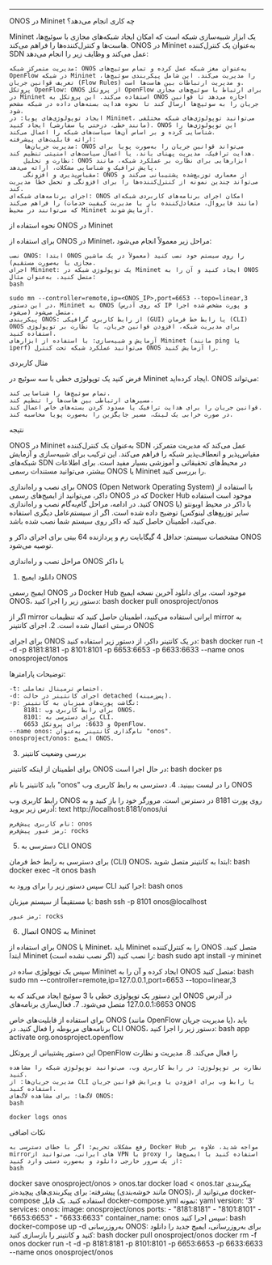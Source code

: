 ----
ONOS در Mininet چه کاری انجام می‌دهد؟

Mininet یک ابزار شبیه‌سازی شبکه است که امکان ایجاد شبکه‌های مجازی با سوئیچ‌ها، هاست‌ها و کنترل‌کننده‌ها را فراهم می‌کند. ONOS در Mininet به‌عنوان یک کنترل‌کننده SDN عمل می‌کند و وظایف زیر را انجام می‌دهد:

    مدیریت متمرکز شبکه: ONOS به‌عنوان مغز شبکه عمل کرده و تمام سوئیچ‌های OpenFlow در شبکه Mininet را مدیریت می‌کند. این شامل پیکربندی سوئیچ‌ها، تعریف قوانین جریان (Flow Rules) و مدیریت ارتباطات بین هاست‌ها است.
    پروتکل OpenFlow: ONOS از پروتکل OpenFlow برای ارتباط با سوئیچ‌های مجازی در Mininet استفاده می‌کند. این پروتکل به ONOS اجازه می‌دهد تا قوانین جریان را به سوئیچ‌ها ارسال کند تا نحوه هدایت بسته‌های داده در شبکه مشخص شود.
    ایجاد توپولوژی‌های پویا: در Mininet، می‌توانید توپولوژی‌های شبکه مختلفی (مانند خطی، درختی یا سفارشی) ایجاد کنید. ONOS این توپولوژی‌ها را شناسایی کرده و بر اساس آن‌ها سیاست‌های شبکه را اعمال می‌کند.
    ارائه قابلیت‌های پیشرفته:
        مدیریت جریان‌ها: ONOS می‌تواند قوانین جریان را به‌صورت پویا برای هدایت ترافیک، مدیریت پهنای باند، یا اعمال سیاست‌های امنیتی تنظیم کند.
        نظارت و تحلیل: ONOS ابزارهایی برای نظارت بر عملکرد شبکه، مانند پایش ترافیک و شناسایی مشکلات، ارائه می‌دهد.
        مقیاس‌پذیری و افزونگی: ONOS از معماری توزیع‌شده پشتیبانی می‌کند و می‌تواند چندین نمونه از کنترل‌کننده‌ها را برای افزونگی و تحمل خطا مدیریت کند.
    اجرای برنامه‌های شبکه‌ای: ONOS امکان اجرای برنامه‌های کاربردی شبکه‌ای (مانند فایروال، متعادل‌کننده بار یا مدیریت کیفیت خدمات) را فراهم می‌کند که می‌توانند در محیط Mininet آزمایش شوند.

نحوه استفاده از ONOS در Mininet

برای استفاده از ONOS در Mininet، مراحل زیر معمولاً انجام می‌شود:

    نصب ONOS: ابتدا ONOS را روی سیستم خود نصب کنید (معمولاً در یک ماشین مجازی یا به‌صورت مستقیم).
    اجرای Mininet: یک توپولوژی شبکه در Mininet ایجاد کنید و آن را به ONOS متصل کنید. به‌عنوان مثال:
    bash

    sudo mn --controller=remote,ip=<ONOS_IP>,port=6653 --topo=linear,3
    در این دستور، Mininet به ONOS (که روی آدرس IP و پورت مشخص شده اجرا می‌شود) متصل می‌شود.
    پیکربندی ONOS: از رابط کاربری گرافیکی (GUI) یا رابط خط فرمان (CLI) ONOS برای مدیریت شبکه، افزودن قوانین جریان، یا نظارت بر توپولوژی استفاده کنید.
    آزمایش و شبیه‌سازی: با استفاده از ابزارهای Mininet (مانند ping یا iperf) می‌توانید عملکرد شبکه تحت کنترل ONOS را آزمایش کنید.

مثال کاربردی

فرض کنید یک توپولوژی خطی با سه سوئیچ در Mininet ایجاد کرده‌اید. ONOS می‌تواند:

    تمام سوئیچ‌ها را شناسایی کند.
    مسیرهای ارتباطی بین هاست‌ها را تنظیم کند.
    قوانین جریان را برای هدایت ترافیک یا مسدود کردن بسته‌های خاص اعمال کند.
    در صورت خرابی یک لینک، مسیر جایگزین را به‌صورت پویا محاسبه کند.

نتیجه

ONOS در Mininet به‌عنوان یک کنترل‌کننده SDN عمل می‌کند که مدیریت متمرکز، مقیاس‌پذیر و انعطاف‌پذیر شبکه را فراهم می‌کند. این ترکیب برای شبیه‌سازی و آزمایش شبکه‌های SDN در محیط‌های تحقیقاتی و آموزشی بسیار مفید است. برای اطلاعات بیشتر، می‌توانید مستندات رسمی ONOS یا Mininet را بررسی کنید.



برای نصب و راه‌اندازی ONOS (Open Network Operating System) با استفاده از داکر، می‌توانید از ایمیج‌های رسمی ONOS که در Docker Hub موجود است استفاده کنید. در ادامه، مراحل گام‌به‌گام نصب و راه‌اندازی ONOS با داکر در محیط اوبونتو (یا سایر توزیع‌های لینوکس) توضیح داده شده است. اگر از سیستم‌عامل دیگری استفاده می‌کنید، اطمینان حاصل کنید که داکر روی سیستم شما نصب شده باشد.

مشخصات سیستم: حداقل 4 گیگابایت رم و پردازنده 64 بیتی برای اجرای داکر و ONOS توصیه می‌شود.


مراحل نصب و راه‌اندازی ONOS با داکر
1. دانلود ایمیج ONOS

ایمیج رسمی ONOS در Docker Hub موجود است. برای دانلود آخرین نسخه ایمیج ONOS، دستور زیر را اجرا کنید:
bash
docker pull onosproject/onos

اگر از mirror ایرانی استفاده می‌کنید، اطمینان حاصل کنید که تنظیمات mirror به درستی اعمال شده است.
2. اجرای کانتینر ONOS

برای اجرای ONOS در یک کانتینر داکر، از دستور زیر استفاده کنید:
bash
docker run -t -d -p 8181:8181 -p 8101:8101 -p 6653:6653 -p 6633:6633 --name onos onosproject/onos

توضیحات پارامترها:

    -t: اختصاص ترمینال تعاملی.
    -d: اجرای کانتینر در حالت detached (پس‌زمینه).
    -p: نگاشت پورت‌های میزبان به کانتینر:
        8181: برای رابط کاربری وب ONOS.
        8101: برای دسترسی به CLI.
        6653 و 6633: برای پروتکل OpenFlow.
    --name onos: نام‌گذاری کانتینر به‌عنوان "onos".
    onosproject/onos: ایمیج ONOS.

3. بررسی وضعیت کانتینر

برای اطمینان از اینکه کانتینر ONOS در حال اجرا است:
bash
docker ps

باید کانتینر با نام "onos" را در لیست ببینید.
4. دسترسی به رابط کاربری وب ONOS

رابط کاربری وب ONOS روی پورت 8181 در دسترس است. مرورگر خود را باز کنید و به آدرس زیر بروید:
text
http://localhost:8181/onos/ui

    نام کاربری پیش‌فرض: onos
    رمز عبور پیش‌فرض: rocks

5. دسترسی به CLI ONOS

برای دسترسی به رابط خط فرمان (CLI) ONOS، ابتدا به کانتینر متصل شوید:
bash
docker exec -it onos bash

سپس دستور زیر را برای ورود به CLI اجرا کنید:
bash
onos

یا مستقیماً از سیستم میزبان:
bash
ssh -p 8101 onos@localhost

    رمز عبور: rocks

6. اتصال ONOS به Mininet

برای استفاده از ONOS با Mininet، باید Mininet را به کنترل‌کننده ONOS متصل کنید. ابتدا Mininet را نصب کنید (اگر نصب نشده است):
bash
sudo apt install -y mininet

سپس یک توپولوژی ساده در Mininet ایجاد کرده و آن را به ONOS متصل کنید:
bash
sudo mn --controller=remote,ip=127.0.0.1,port=6653 --topo=linear,3

این دستور یک توپولوژی خطی با 3 سوئیچ ایجاد می‌کند که به ONOS در آدرس 127.0.0.1:6653 متصل می‌شود.
7. فعال‌سازی برنامه‌های ONOS

برای استفاده از قابلیت‌های خاص ONOS (مانند OpenFlow یا مدیریت جریان)، باید برنامه‌های مربوطه را فعال کنید. در CLI ONOS، دستور زیر را اجرا کنید:
bash
app activate org.onosproject.openflow

این دستور پشتیبانی از پروتکل OpenFlow را فعال می‌کند.
8. مدیریت و نظارت

    نظارت بر توپولوژی: در رابط کاربری وب، می‌توانید توپولوژی شبکه را مشاهده کنید.
    مدیریت جریان‌ها: از CLI یا رابط وب برای افزودن یا ویرایش قوانین جریان استفاده کنید.
    لاگ‌ها: برای مشاهده لاگ‌های ONOS:
    bash

    docker logs onos

نکات اضافی

    رفع مشکلات تحریم: اگر با خطای دسترسی به Docker Hub مواجه شدید، علاوه بر mirrorهای ایرانی، می‌توانید از VPN یا proxy استفاده کنید یا ایمیج‌ها را از یک سرور خارجی دانلود و به‌صورت دستی وارد کنید:
    bash

docker save onosproject/onos > onos.tar
docker load < onos.tar
پیکربندی پیشرفته: برای پیکربندی‌های پیچیده‌تر (مانند خوشه‌بندی ONOS)، می‌توانید از docker-compose استفاده کنید. یک فایل docker-compose.yml نمونه:
yaml
version: '3'
services:
  onos:
    image: onosproject/onos
    ports:
      - "8181:8181"
      - "8101:8101"
      - "6653:6653"
      - "6633:6633"
    container_name: onos
سپس اجرا کنید:
bash
docker-compose up -d
به‌روزرسانی ONOS: برای به‌روزرسانی، ایمیج جدید را دانلود کنید و کانتینر را بازسازی کنید:
bash
docker pull onosproject/onos
docker rm -f onos
docker run -t -d -p 8181:8181 -p 8101:8101 -p 6653:6653 -p 6633:6633 --name onos onosproject/onos


